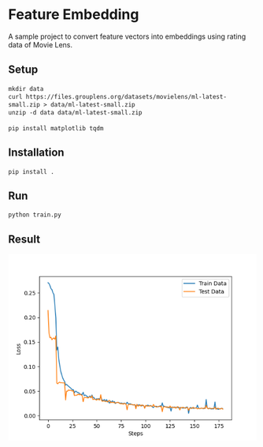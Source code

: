 # Feature Embedding
A sample project to convert feature vectors into embeddings using rating data of Movie Lens.

## Setup
```shell
mkdir data
curl https://files.grouplens.org/datasets/movielens/ml-latest-small.zip > data/ml-latest-small.zip
unzip -d data data/ml-latest-small.zip

pip install matplotlib tqdm
```

## Installation
```shell
pip install .
```

## Run
```shell
python train.py
```

## Result
![plot](plot-sample.png)